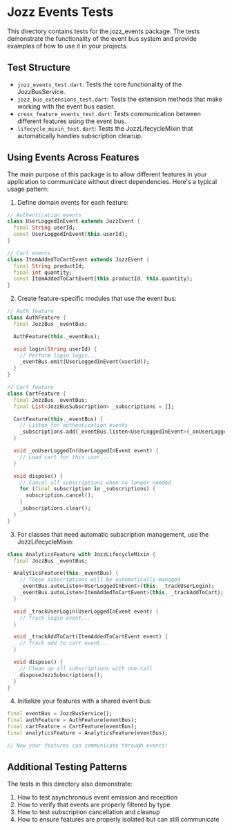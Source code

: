 # Jozz Events Tests

This directory contains tests for the jozz_events package. The tests demonstrate the functionality of the event bus system and provide examples of how to use it in your projects.

## Test Structure

- `jozz_events_test.dart`: Tests the core functionality of the JozzBusService.
- `jozz_bus_extensions_test.dart`: Tests the extension methods that make working with the event bus easier.
- `cross_feature_events_test.dart`: Tests communication between different features using the event bus.
- `lifecycle_mixin_test.dart`: Tests the JozzLifecycleMixin that automatically handles subscription cleanup.

## Using Events Across Features

The main purpose of this package is to allow different features in your application to communicate without direct dependencies. Here's a typical usage pattern:

1. Define domain events for each feature:

```dart
// Authentication events
class UserLoggedInEvent extends JozzEvent {
  final String userId;
  const UserLoggedInEvent(this.userId);
}

// Cart events
class ItemAddedToCartEvent extends JozzEvent {
  final String productId;
  final int quantity;
  const ItemAddedToCartEvent(this.productId, this.quantity);
}
```

2. Create feature-specific modules that use the event bus:

```dart
// Auth feature
class AuthFeature {
  final JozzBus _eventBus;

  AuthFeature(this._eventBus);

  void login(String userId) {
    // Perform login logic...
    _eventBus.emit(UserLoggedInEvent(userId));
  }
}

// Cart feature
class CartFeature {
  final JozzBus _eventBus;
  final List<JozzBusSubscription> _subscriptions = [];

  CartFeature(this._eventBus) {
    // Listen for authentication events
    _subscriptions.add(_eventBus.listen<UserLoggedInEvent>(_onUserLoggedIn));
  }

  void _onUserLoggedIn(UserLoggedInEvent event) {
    // Load cart for this user...
  }

  void dispose() {
    // Cancel all subscriptions when no longer needed
    for (final subscription in _subscriptions) {
      subscription.cancel();
    }
    _subscriptions.clear();
  }
}
```

3. For classes that need automatic subscription management, use the JozzLifecycleMixin:

```dart
class AnalyticsFeature with JozzLifecycleMixin {
  final JozzBus _eventBus;

  AnalyticsFeature(this._eventBus) {
    // These subscriptions will be automatically managed
    _eventBus.autoListen<UserLoggedInEvent>(this, _trackUserLogin);
    _eventBus.autoListen<ItemAddedToCartEvent>(this, _trackAddToCart);
  }

  void _trackUserLogin(UserLoggedInEvent event) {
    // Track login event...
  }

  void _trackAddToCart(ItemAddedToCartEvent event) {
    // Track add to cart event...
  }

  void dispose() {
    // Clean up all subscriptions with one call
    disposeJozzSubscriptions();
  }
}
```

4. Initialize your features with a shared event bus:

```dart
final eventBus = JozzBusService();
final authFeature = AuthFeature(eventBus);
final cartFeature = CartFeature(eventBus);
final analyticsFeature = AnalyticsFeature(eventBus);

// Now your features can communicate through events!
```

## Additional Testing Patterns

The tests in this directory also demonstrate:

1. How to test asynchronous event emission and reception
2. How to verify that events are properly filtered by type
3. How to test subscription cancellation and cleanup
4. How to ensure features are properly isolated but can still communicate
